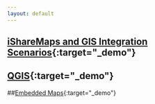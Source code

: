 ```yaml
---
layout: default
---
```


## [iShareMaps and GIS Integration Scenarios](developer.md){:target="_demo"}

## [QGIS](qgis.md){:target="_demo"}

##[Embedded Maps](embedding.md){:target="_demo"}

